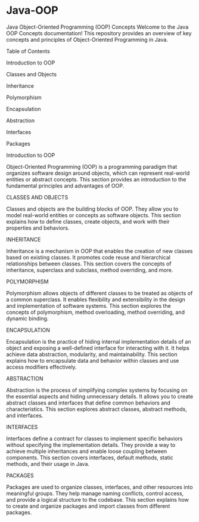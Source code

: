 # Java-OOP
Java Object-Oriented Programming (OOP) Concepts
Welcome to the Java OOP Concepts documentation! This repository provides an overview of key concepts and principles of Object-Oriented Programming in Java.

Table of Contents

Introduction to OOP

Classes and Objects

Inheritance

Polymorphism

Encapsulation

Abstraction

Interfaces

Packages

Introduction to OOP

Object-Oriented Programming (OOP) is a programming paradigm that organizes software design around objects, which can represent real-world entities or abstract concepts. This section provides an introduction to the fundamental principles and advantages of OOP.

CLASSES AND OBJECTS

Classes and objects are the building blocks of OOP. They allow you to model real-world entities or concepts as software objects. This section explains how to define classes, create objects, and work with their properties and behaviors.

INHERITANCE

Inheritance is a mechanism in OOP that enables the creation of new classes based on existing classes. It promotes code reuse and hierarchical relationships between classes. This section covers the concepts of inheritance, superclass and subclass, method overriding, and more.

POLYMORPHISM

Polymorphism allows objects of different classes to be treated as objects of a common superclass. It enables flexibility and extensibility in the design and implementation of software systems. This section explores the concepts of polymorphism, method overloading, method overriding, and dynamic binding.

ENCAPSULATION

Encapsulation is the practice of hiding internal implementation details of an object and exposing a well-defined interface for interacting with it. It helps achieve data abstraction, modularity, and maintainability. This section explains how to encapsulate data and behavior within classes and use access modifiers effectively.

ABSTRACTION

Abstraction is the process of simplifying complex systems by focusing on the essential aspects and hiding unnecessary details. It allows you to create abstract classes and interfaces that define common behaviors and characteristics. This section explores abstract classes, abstract methods, and interfaces.

INTERFACES

Interfaces define a contract for classes to implement specific behaviors without specifying the implementation details. They provide a way to achieve multiple inheritances and enable loose coupling between components. This section covers interfaces, default methods, static methods, and their usage in Java.

PACKAGES

Packages are used to organize classes, interfaces, and other resources into meaningful groups. They help manage naming conflicts, control access, and provide a logical structure to the codebase. This section explains how to create and organize packages and import classes from different packages.
